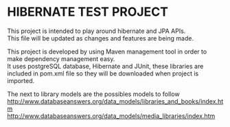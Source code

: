 # HIBERNATE TEST PROJECT

This project is intended to play around hibernate and JPA APIs.  
This file will be updated as changes and features are being made.  

This project is developed by using Maven management tool in order to make dependency management easy.   
It uses postgreSQL database, Hibernate and JUnit, these libraries are included in pom.xml file so they will be downloaded when project is imported.  

The next to library models are the possibles models to follow  
http://www.databaseanswers.org/data_models/libraries_and_books/index.htm  
http://www.databaseanswers.org/data_models/media_libraries/index.htm


